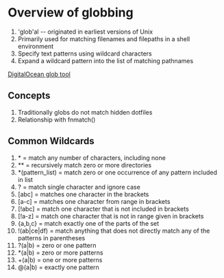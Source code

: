 # Overview of globbing

1. 'glob'al -- originated in earliest versions of Unix
1. Primarily used for matching filenames and filepaths in a shell environment
1. Specify text patterns using wildcard characters
1. Expand a wildcard pattern into the list of matching pathnames

[DigitalOcean glob tool](https://www.digitalocean.com/community/tools/glob?comments=true&glob=%2F%2A%2A%2F%2A.js&matches=false&tests=%2F%2F%20This%20will%20match%20as%20it%20ends%20with%20%27.js%27&tests=%2Fhello%2Fworld.js&tests=%2F%2F%20This%20won%27t%20match%21&tests=%2Ftest%2Fsome%2Fglobs)

## Concepts

1. Traditionally globs do not match hidden dotfiles
1. Relationship with fnmatch()

## Common Wildcards

1. \* = match any number of characters, including none
1. \*\* = recursively match zero or more directories
1. \*(pattern_list) = match zero or one occurrence of any pattern included in list
1. ? = match single character and ignore case
1. [abc] = matches one character in the brackets
1. [a-c] = matches one character from range in brackets
1. [!abc] = match one character that is not included in brackets
1. [!a-z] = match one character that is not in range given in brackets
1. {a,b,c} = match exactly one of the parts of the set
1. !(ab|ce|df) = match anything that does not directly match any of the patterns in parentheses
1. ?(a|b) = zero or one pattern
1. \*(a|b) = zero or more patterns
1. +(a|b) = one or more patterns
1. @(a|b) = exactly one pattern
